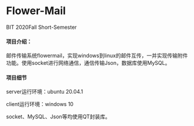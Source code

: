 # Flower-Mail

BIT 2020Fall Short-Semester

#### 项目介绍：

邮件传输系统flowermail，实现windows到linux的邮件互传，一并实现传输附件功能。使用socket进行网络通信，通信传输Json，数据库使用MySQL。

#### 项目细节
server运行环境：ubuntu 20.04.1

client运行环境：windows 10

socket、MySQL、Json等均使用QT封装库。



